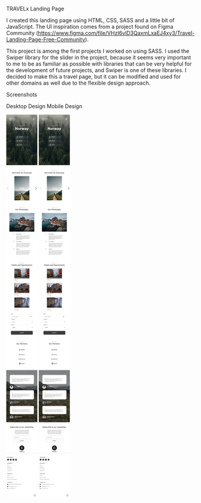 TRAVELx Landing Page

I created this landing page using HTML, CSS, SASS and a little bit of JavaScript.
The UI inspiration comes from a project found on Figma Community (https://www.figma.com/file/VHzI6vlD3QaxmLxaEJ4xy3/Travel-Landing-Page-Free-Community).

This project is among the first projects I worked on using SASS.
I used the Swiper library for the slider in the project, because it seems very important to me to be as familiar as possible with libraries that can be very helpful for the development of future projects, and Swiper is one of these libraries.
I decided to make this a travel page, but it can be modified and used for other domains as well due to the flexible design approach.

Screenshots

Desktop Design                                                        Mobile Design

![desktop](images/Travel-Landing-Page-mobile.png)                     ![mobile](images/Travel-Landing-Page-mobile.png)




